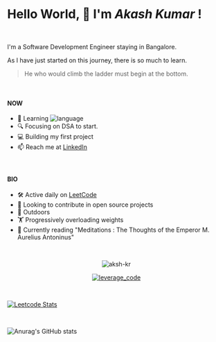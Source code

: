 # Hello World, :wave: I'm ***Akash Kumar*** !
<br>

I'm a Software Development Engineer staying in Bangalore. </br> 

As I have just started on this journey, there is so much to learn. </br>

> He who would climb the ladder must begin at the bottom.


</br>

#### NOW
- :seedling: Learning ![language](https://img.shields.io/badge/language-java-blue)
- :mag: Focusing on DSA to start.
- :computer: Building my first project
- :mailbox: Reach me at [LinkedIn](https://www.linkedin.com/in/6174/)

</br>

#### BIO
- :hammer_and_wrench: Active daily on [LeetCode](https://leetcode.com/resilientbloke/)
- :dancers: Looking to contribute in open source projects
- :sunrise_over_mountains: Outdoors
- :weight_lifting: Progressively overloading weights
- :open_book: Currently reading "Meditations : The Thoughts of the Emperor M. Aurelius Antoninus"

</br>

<p align="center"> <img src="https://komarev.com/ghpvc/?username=aksh-kr&label=Profile%20views&color=0e75b6&style=flat" alt="aksh-kr" /> </p>
<p align="center"> <a href="https://twitter.com/leverage_code" target="blank"><img src="https://img.shields.io/twitter/follow/leverage_code?logo=twitter&style=for-the-badge" alt="leverage_code" /></a> </p>

</br>

[![Leetcode Stats](https://leetcard.jacoblin.cool/resilientbloke?theme=nord)](https://leetcode.com/resilientbloke)

</br>

![Anurag's GitHub stats](https://github-readme-stats.vercel.app/api?username=aksh-kr&show_icons=true&theme=radical)


<!--[![willianrod's wakatime stats](https://github-readme-stats.vercel.app/api/wakatime?username=akash_kr)](https://github.com/anuraghazra/github-readme-stats)-->
<!--
- 👯 I’m looking to collaborate on ...
- 🤔 I’m looking for help with ...
- 💬 Ask me about ...
- 📫 How to reach me: ...
- 😄 Pronouns: ...
- ⚡ Fun fact: ...

-->
